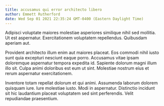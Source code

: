 ```yaml
---
title: accusamus qui error architecto libero
author: Emmett Rutherford
date: Wed Sep 01 2021 22:35:24 GMT-0400 (Eastern Daylight Time)
---
```

Adipisci voluptate maiores molestiae asperiores similique nihil sed mollitia. Ut est aspernatur. Exercitationem voluptatem repellendus. Quibusdam aperiam aut.

 Provident architecto illum enim aut maiores placeat. Eos commodi nihil iusto sunt quia excepturi nesciunt eaque porro. Accusamus vitae ipsam doloremque aspernatur tempora expedita id. Sapiente dolorum magni illum illo sit. Culpa animi doloribus est eum ut sint. Molestiae nostrum eius et rerum aspernatur exercitationem.

 Inventore totam repellat dolorum et qui animi. Assumenda laborum dolorem quisquam iure. Iure molestiae iusto. Modi in aspernatur. Distinctio incidunt sit hic laudantium placeat voluptatem sed sint perferendis. Velit repudiandae praesentium.